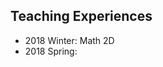 <!-- layout: page
title: "Teaching"
permalink: /teaching/
-->

## Teaching Experiences

- 2018 Winter: Math 2D
- 2018 Spring: 




